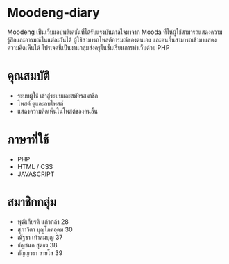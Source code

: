 # Moodeng-diary
Moodeng เป็นเว็บแอปพลิเคชันที่ได้รับแรงบันดาลใจมาจาก Mooda ที่ให้ผู้ใช้สามารถแสดงความรู้สึกและอารมณ์ในแต่ละวันได้ ผู้ใช้สามารถโพสต์อารมณ์ของตนเอง และคนอื่นสามารถเข้ามาแสดงความคิดเห็นได้
โปรเจคนี้เป็นงานกลุ่มส่งครูในชั้นเรียนการทำเว็บด้วย PHP

# คุณสมบัติ
- ระบบผู้ใช้ เข้าสู่ระบบและสมัครสมาชิก
- โพสต์ ดูและลบโพสต์
- แสดงความคิดเห็นในโพสต์ของคนอื่น

# ภาษาที่ใช้
- PHP
- HTML / CSS
- JAVASCRIPT

# สมาชิกกลุ่ม
- พุฒิเกียรติ แก้วกล้า 28
- สุภาวิตา บุญโภคอุดม 30
- ณัฐชา เท้าสมบุญ 37
- ธัญชนก สุดธง 38
- กัญญวรา สายโส 39
